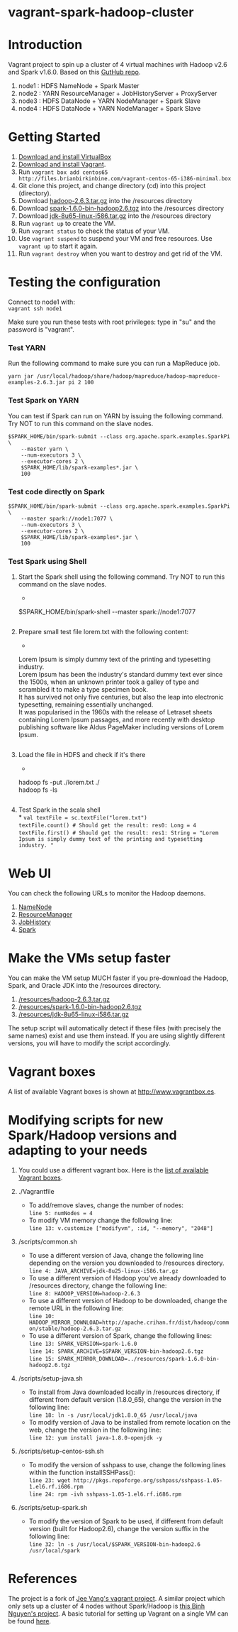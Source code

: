 vagrant-spark-hadoop-cluster
================================

# Introduction

Vagrant project to spin up a cluster of 4 virtual machines with Hadoop v2.6 and Spark v1.6.0. 
Based on this [GutHub repo](https://github.com/vangj/vagrant-hadoop-2.4.1-spark-1.0.1).

1. node1 : HDFS NameNode + Spark Master
2. node2 : YARN ResourceManager + JobHistoryServer + ProxyServer
3. node3 : HDFS DataNode + YARN NodeManager + Spark Slave
4. node4 : HDFS DataNode + YARN NodeManager + Spark Slave

# Getting Started

1. [Download and install VirtualBox](https://www.virtualbox.org/wiki/Downloads)
2. [Download and install Vagrant](http://www.vagrantup.com/downloads.html).
3. Run ```vagrant box add centos65 http://files.brianbirkinbine.com/vagrant-centos-65-i386-minimal.box```
4. Git clone this project, and change directory (cd) into this project (directory).
5. Download [hadoop-2.6.3.tar.gz](http://www.apache.org/dyn/closer.cgi/hadoop/common/hadoop-2.6.3/hadoop-2.6.3.tar.gz) into the /resources directory
6. Download [spark-1.6.0-bin-hadoop2.6.tgz](http://spark.apache.org/downloads.html) into the /resources directory
7. Download [jdk-8u65-linux-i586.tar.gz](http://www.oracle.com/technetwork/java/javase/downloads/jdk8-downloads-2133151.html) into the /resources directory
8. Run ```vagrant up``` to create the VM.
9. Run ```vagrant status``` to check the status of your VM.
10. Use ```vagrant suspend``` to suspend your VM and free resources. Use ```vagrant up``` to start it again.
11. Run ```vagrant destroy``` when you want to destroy and get rid of the VM.


# Testing the configuration
Connect to node1 with:   
```vagrant ssh node1```   

Make sure you run these tests with root privileges: type in "su" and the password is "vagrant".

### Test YARN
Run the following command to make sure you can run a MapReduce job. 

```
yarn jar /usr/local/hadoop/share/hadoop/mapreduce/hadoop-mapreduce-examples-2.6.3.jar pi 2 100
```

### Test Spark on YARN
You can test if Spark can run on YARN by issuing the following command. Try NOT to run this command on the slave nodes.

```
$SPARK_HOME/bin/spark-submit --class org.apache.spark.examples.SparkPi \
    --master yarn \
    --num-executors 3 \
    --executor-cores 2 \
    $SPARK_HOME/lib/spark-examples*.jar \
    100
```

### Test code directly on Spark 
```
$SPARK_HOME/bin/spark-submit --class org.apache.spark.examples.SparkPi \
    --master spark://node1:7077 \
    --num-executors 3 \
    --executor-cores 2 \
    $SPARK_HOME/lib/spark-examples*.jar \
    100
```
    
### Test Spark using Shell

1. Start the Spark shell using the following command. Try NOT to run this command on the slave nodes.   
    * ```
    $SPARK_HOME/bin/spark-shell --master spark://node1:7077
    ```
2. Prepare small test file lorem.txt with the following content:   
    * ```
    Lorem Ipsum is simply dummy text of the printing and typesetting industry.    
    Lorem Ipsum has been the industry's standard dummy text ever since the 1500s, when an unknown printer took a galley of type and scrambled it to make a type specimen book.     
    It has survived not only five centuries, but also the leap into electronic typesetting, remaining essentially unchanged.     
    It was popularised in the 1960s with the release of Letraset sheets containing Lorem Ipsum passages, and more recently with desktop publishing software like Aldus PageMaker including versions of Lorem Ipsum.    
    ```
3. Load the file in HDFS and check if it's there   
    * ```
    hadoop fs -put ./lorem.txt ./   
    hadoop fs -ls
    ```
4. Test Spark in the scala shell   
    * 
    ```val textFile = sc.textFile("lorem.txt")```      
    ```textFile.count() # Should get the result: res0: Long = 4```        
    ```textFile.first() # Should get the result: res1: String = "Lorem Ipsum is simply dummy text of the printing and typesetting industry. "```       

# Web UI
You can check the following URLs to monitor the Hadoop daemons.

1. [NameNode](http://10.211.55.101:50070/dfshealth.html)
2. [ResourceManager](http://10.211.55.102:8088/cluster)
3. [JobHistory](http://10.211.55.102:19888/jobhistory)
4. [Spark](http://10.211.55.101:8080)

# Make the VMs setup faster
You can make the VM setup MUCH faster if you pre-download the Hadoop, Spark, and Oracle JDK into the /resources directory.

1. [/resources/hadoop-2.6.3.tar.gz](http://www.apache.org/dyn/closer.cgi/hadoop/common/hadoop-2.6.3/hadoop-2.6.3.tar.gz)
2. [/resources/spark-1.6.0-bin-hadoop2.6.tgz](http://spark.apache.org/downloads.html)
3. [/resources/jdk-8u65-linux-i586.tar.gz](http://www.oracle.com/technetwork/java/javase/downloads/jdk8-downloads-2133151.html)

The setup script will automatically detect if these files (with precisely the same names) exist and use them instead. If you are using slightly different versions, you will have to modify the script accordingly.


# Vagrant boxes
A list of available Vagrant boxes is shown at http://www.vagrantbox.es. 

# Modifying scripts for new Spark/Hadoop versions and adapting to your needs

1. You could use a different vagrant box. Here is the [list of available Vagrant boxes](http://www.vagrantbox.es).

2. ./Vagrantfile
    * To add/remove slaves, change the number of nodes:   
    ```line 5: numNodes = 4```
    * To modify VM memory change the following line:   
    ```line 13: v.customize ["modifyvm", :id, "--memory", "2048"]```

3. /scripts/common.sh
    * To use a different version of Java, change the following line depending on the version you downloaded to /resources directory.   
    ```line 4: JAVA_ARCHIVE=jdk-8u25-linux-i586.tar.gz```
    * To use a different version of Hadoop you've already downloaded to /resources directory, change the following line:   
    ```line 8: HADOOP_VERSION=hadoop-2.6.3```
    * To use a different version of Hadoop to be downloaded, change the remote URL in the following line:   
    ```line 10: HADOOP_MIRROR_DOWNLOAD=http://apache.crihan.fr/dist/hadoop/common/stable/hadoop-2.6.3.tar.gz```
    * To use a different version of Spark, change the following lines:   
    ```line 13: SPARK_VERSION=spark-1.6.0```   
    ```line 14: SPARK_ARCHIVE=$SPARK_VERSION-bin-hadoop2.6.tgz```   
    ```line 15: SPARK_MIRROR_DOWNLOAD=../resources/spark-1.6.0-bin-hadoop2.6.tgz```   

4. /scripts/setup-java.sh
    * To install from Java downloaded locally in /resources directory, if different from default version (1.8.0_65), change the version in the following  line:   
    ```line 18: ln -s /usr/local/jdk1.8.0_65 /usr/local/java```
    * To modify version of Java to be installed from remote location on the web, change the version in the following line:   
    ```line 12: yum install java-1.8.0-openjdk -y```

5. /scripts/setup-centos-ssh.sh
    * To modify the version of sshpass to use, change the following lines within the function installSSHPass():    
    ```line 23: wget http://pkgs.repoforge.org/sshpass/sshpass-1.05-1.el6.rf.i686.rpm```    
    ```line 24: rpm -ivh sshpass-1.05-1.el6.rf.i686.rpm```   

6. /scripts/setup-spark.sh
    * To modify the version of Spark to be used, if different from default version (built for Hadoop2.6), change the version suffix in the following  line:   
    ```line 32: ln -s /usr/local/$SPARK_VERSION-bin-hadoop2.6 /usr/local/spark```

# References
The project is a fork of [Jee Vang's vagrant project](https://github.com/vangj/vagrant-hadoop-2.4.1-spark-1.0.1). 
A similar project which only sets up a cluster of 4 nodes without Spark/Hadoop is [this Binh Nguyen's project](https://github.com/ngbinh/spark-vagrant).
A basic tutorial for setting up Vagrant on a single VM can be found [here](http://thegrimmscientist.com/2014/12/01/vagrant-tutorial-spark-in-a-vm/).

